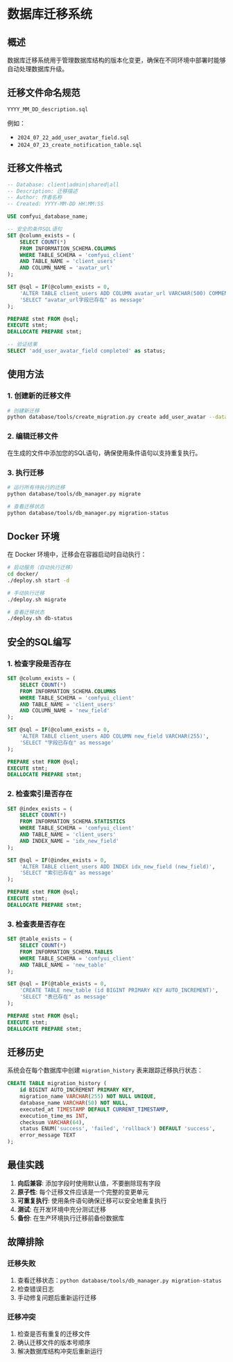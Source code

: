 # 数据库迁移系统

## 概述

数据库迁移系统用于管理数据库结构的版本化变更，确保在不同环境中部署时能够自动处理数据库升级。

## 迁移文件命名规范

```
YYYY_MM_DD_description.sql
```

例如：
- `2024_07_22_add_user_avatar_field.sql`
- `2024_07_23_create_notification_table.sql`

## 迁移文件格式

```sql
-- Database: client|admin|shared|all
-- Description: 迁移描述
-- Author: 作者名称
-- Created: YYYY-MM-DD HH:MM:SS

USE comfyui_database_name;

-- 安全的条件SQL语句
SET @column_exists = (
    SELECT COUNT(*) 
    FROM INFORMATION_SCHEMA.COLUMNS 
    WHERE TABLE_SCHEMA = 'comfyui_client' 
    AND TABLE_NAME = 'client_users' 
    AND COLUMN_NAME = 'avatar_url'
);

SET @sql = IF(@column_exists = 0, 
    'ALTER TABLE client_users ADD COLUMN avatar_url VARCHAR(500) COMMENT ''用户头像URL''',
    'SELECT "avatar_url字段已存在" as message'
);

PREPARE stmt FROM @sql;
EXECUTE stmt;
DEALLOCATE PREPARE stmt;

-- 验证结果
SELECT 'add_user_avatar_field completed' as status;
```

## 使用方法

### 1. 创建新的迁移文件

```bash
# 创建新迁移
python database/tools/create_migration.py create add_user_avatar --database client --description "添加用户头像字段"
```

### 2. 编辑迁移文件

在生成的文件中添加您的SQL语句，确保使用条件语句以支持重复执行。

### 3. 执行迁移

```bash
# 运行所有待执行的迁移
python database/tools/db_manager.py migrate

# 查看迁移状态
python database/tools/db_manager.py migration-status
```

## Docker 环境

在 Docker 环境中，迁移会在容器启动时自动执行：

```bash
# 启动服务（自动执行迁移）
cd docker/
./deploy.sh start -d

# 手动执行迁移
./deploy.sh migrate

# 查看迁移状态
./deploy.sh db-status
```

## 安全的SQL编写

### 1. 检查字段是否存在

```sql
SET @column_exists = (
    SELECT COUNT(*) 
    FROM INFORMATION_SCHEMA.COLUMNS 
    WHERE TABLE_SCHEMA = 'comfyui_client' 
    AND TABLE_NAME = 'client_users' 
    AND COLUMN_NAME = 'new_field'
);

SET @sql = IF(@column_exists = 0, 
    'ALTER TABLE client_users ADD COLUMN new_field VARCHAR(255)',
    'SELECT "字段已存在" as message'
);

PREPARE stmt FROM @sql;
EXECUTE stmt;
DEALLOCATE PREPARE stmt;
```

### 2. 检查索引是否存在

```sql
SET @index_exists = (
    SELECT COUNT(*) 
    FROM INFORMATION_SCHEMA.STATISTICS 
    WHERE TABLE_SCHEMA = 'comfyui_client' 
    AND TABLE_NAME = 'client_users' 
    AND INDEX_NAME = 'idx_new_field'
);

SET @sql = IF(@index_exists = 0, 
    'ALTER TABLE client_users ADD INDEX idx_new_field (new_field)',
    'SELECT "索引已存在" as message'
);

PREPARE stmt FROM @sql;
EXECUTE stmt;
DEALLOCATE PREPARE stmt;
```

### 3. 检查表是否存在

```sql
SET @table_exists = (
    SELECT COUNT(*) 
    FROM INFORMATION_SCHEMA.TABLES 
    WHERE TABLE_SCHEMA = 'comfyui_client' 
    AND TABLE_NAME = 'new_table'
);

SET @sql = IF(@table_exists = 0, 
    'CREATE TABLE new_table (id BIGINT PRIMARY KEY AUTO_INCREMENT)',
    'SELECT "表已存在" as message'
);

PREPARE stmt FROM @sql;
EXECUTE stmt;
DEALLOCATE PREPARE stmt;
```

## 迁移历史

系统会在每个数据库中创建 `migration_history` 表来跟踪迁移执行状态：

```sql
CREATE TABLE migration_history (
    id BIGINT AUTO_INCREMENT PRIMARY KEY,
    migration_name VARCHAR(255) NOT NULL UNIQUE,
    database_name VARCHAR(50) NOT NULL,
    executed_at TIMESTAMP DEFAULT CURRENT_TIMESTAMP,
    execution_time_ms INT,
    checksum VARCHAR(64),
    status ENUM('success', 'failed', 'rollback') DEFAULT 'success',
    error_message TEXT
);
```

## 最佳实践

1. **向后兼容**: 添加字段时使用默认值，不要删除现有字段
2. **原子性**: 每个迁移文件应该是一个完整的变更单元
3. **可重复执行**: 使用条件语句确保迁移可以安全地重复执行
4. **测试**: 在开发环境中充分测试迁移
5. **备份**: 在生产环境执行迁移前备份数据库

## 故障排除

### 迁移失败

1. 查看迁移状态：`python database/tools/db_manager.py migration-status`
2. 检查错误日志
3. 手动修复问题后重新运行迁移

### 迁移冲突

1. 检查是否有重复的迁移文件
2. 确认迁移文件的版本号顺序
3. 解决数据库结构冲突后重新运行
